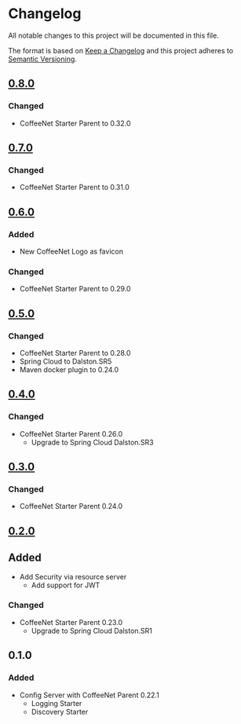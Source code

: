 # Changelog 
All notable changes to this project will be documented in this file.

The format is based on [Keep a Changelog](http://keepachangelog.com/en/1.0.0/)
and this project adheres to [Semantic Versioning](http://semver.org/spec/v2.0.0.html).

## [0.8.0]
### Changed
- CoffeeNet Starter Parent to 0.32.0


## [0.7.0]
### Changed
- CoffeeNet Starter Parent to 0.31.0


## [0.6.0]
### Added
- New CoffeeNet Logo as favicon

### Changed
- CoffeeNet Starter Parent to 0.29.0


## [0.5.0]
### Changed
- CoffeeNet Starter Parent to 0.28.0
- Spring Cloud to Dalston.SR5
- Maven docker plugin to 0.24.0


## [0.4.0]
### Changed
- CoffeeNet Starter Parent 0.26.0
  - Upgrade to Spring Cloud Dalston.SR3


## [0.3.0]
### Changed
- CoffeeNet Starter Parent 0.24.0


## [0.2.0]
## Added
- Add Security via resource server
  - Add support for JWT

### Changed
- CoffeeNet Starter Parent 0.23.0
  - Upgrade to Spring Cloud Dalston.SR1


## 0.1.0
### Added
- Config Server with CoffeeNet Parent 0.22.1
  - Logging Starter
  - Discovery Starter
  
[0.8.0]: https://github.com/coffeenet/coffeenet-config-server/compare/config-server-0.7.0...config-server-0.8.0
[0.7.0]: https://github.com/coffeenet/coffeenet-config-server/compare/config-server-0.6.0...config-server-0.7.0
[0.6.0]: https://github.com/coffeenet/coffeenet-config-server/compare/config-server-0.5.0...config-server-0.6.0
[0.5.0]: https://github.com/coffeenet/coffeenet-config-server/compare/config-server-0.4.0...config-server-0.5.0
[0.4.0]: https://github.com/coffeenet/coffeenet-config-server/compare/config-server-0.3.0...config-server-0.4.0
[0.3.0]: https://github.com/coffeenet/coffeenet-config-server/compare/config-server-0.2.0...config-server-0.3.0
[0.2.0]: https://github.com/coffeenet/coffeenet-config-server/compare/config-server-0.1.0...config-server-0.2.0


